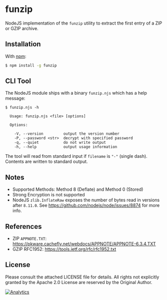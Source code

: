 # funzip

NodeJS implementation of the `funzip` utility to extract the first entry of a
ZIP or GZIP archive.

## Installation

With [npm](https://www.npmjs.org/package/funzip):

```bash
$ npm install -g funzip
```

## CLI Tool

The NodeJS module ships with a binary `funzip.njs` which has a help message:

```
$ funzip.njs -h

  Usage: funzip.njs <file> [options]

  Options:

    -V, --version         output the version number
    -P, --password <str>  decrypt with specified password
    -q, --quiet           do not write output
    -h, --help            output usage information
```

The tool will read from standard input if `filename` is `"-"` (single dash).
Contents are written to standard output.

## Notes

- Supported Methods: Method 8 (Deflate) and Method 0 (Stored)
- Strong Encryption is not supported
- NodeJS `zlib.InflateRaw` exposes the number of bytes read in versions after
  `8.11.0`. See https://github.com/nodejs/node/issues/8874 for more info.

## References

- ZIP `APPNOTE.TXT`: https://pkware.cachefly.net/webdocs/APPNOTE/APPNOTE-6.3.4.TXT
- GZIP RFC1952: https://tools.ietf.org/rfc/rfc1952.txt

## License

Please consult the attached LICENSE file for details.  All rights not explicitly
granted by the Apache 2.0 License are reserved by the Original Author.

[![Analytics](https://ga-beacon.appspot.com/UA-36810333-1/SheetJS/js-funzip?pixel)](https://github.com/SheetJS/js-funzip)